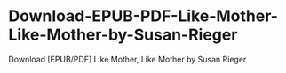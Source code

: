 # Download-EPUB-PDF-Like-Mother-Like-Mother-by-Susan-Rieger
Download [EPUB/PDF] Like Mother, Like Mother by Susan  Rieger

